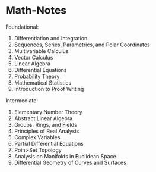 # Math-Notes

Foundational:
1. Differentiation and Integration
2. Sequences, Series, Parametrics, and Polar Coordinates
3. Multivariable Calculus
4. Vector Calculus
5. Linear Algebra
6. Differential Equations
7. Probability Theory
8. Mathematical Statistics
9. Introduction to Proof Writing

Intermediate:
1. Elementary Number Theory
2. Abstract Linear Algebra
3. Groups, Rings, and Fields
5. Principles of Real Analysis
7. Complex Variables
9. Partial Differential Equations
10. Point-Set Topology
11. Analysis on Manifolds in Euclidean Space
12. Differential Geometry of Curves and Surfaces




